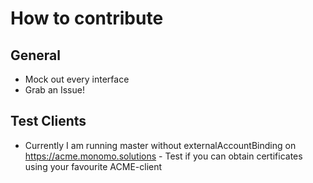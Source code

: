 # How to contribute


## General

 - Mock out every interface
 - Grab an Issue!
 
## Test Clients

 - Currently I am running master without externalAccountBinding on https://acme.monomo.solutions - Test if you can obtain certificates using your favourite ACME-client
